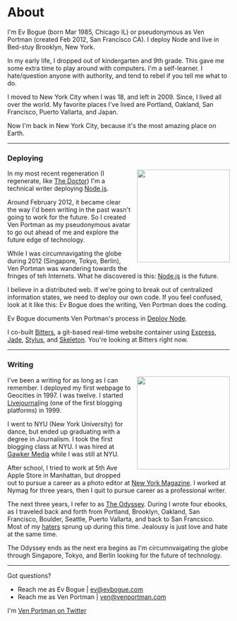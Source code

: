 About
=====

I'm Ev Bogue (born Mar 1985, Chicago IL) or pseudonymous as Ven Portman (created Feb 2012, San Francisco CA). I deploy Node and live in Bed-stuy Brooklyn, New York.

In my early life, I dropped out of kindergarten and 9th grade. This gave me some extra time to play around with computers. I'm a self-learner. I hate/question anyone with authority, and tend to rebel if you tell me what to do.

I moved to New York City when I was 18, and left in 2009. Since, I lived all over the world. My favorite places I've lived are Portland, Oakland, San Francisco, Puerto Vallarta, and Japan.

Now I'm back in New York City, because it's the most amazing place on Earth. 

***

### Deploying

<a href="http://deploy.evbogue.com"><img src="/images/deploy.jpg" width="210px" class="profile" style="float: right; margin-left: 1em; margin-bottom: 1em;"></a>

In my most recent regeneration (I regenerate, like [The Doctor](https://en.wikipedia.org/wiki/Doctor_%28Doctor_Who%29)) I'm a technical writer deploying [Node.js](/node). 

Around February 2012, it became clear the way I'd been writing in the past wasn't going to work for the future. So I created Ven Portman as my pseudonymous avatar to go out ahead of me and explore the future edge of technology. 

While I was circumnavigating the globe during 2012 (Singapore, Tokyo, Berlin), Ven Portman was wandering towards the fringes of teh Internets. What he discovered is this: [Node.js](http://nodejs.org) is the future. 

I believe in a distributed web. If we're going to break out of centralized information states, we need to deploy our own code. 
If you feel confused, look at it like this: Ev Bogue does the writing, Ven Portman does the coding.

Ev Bogue documents Ven Portman's process in [Deploy Node](/node).

I co-built [Bitters](http://bitters.evbogue.com), a git-based real-time website container using [Express](http://expressjs.com/), [Jade](http://jade-lang.com/), [Stylus](http://learnboost.github.io/stylus/), and [Skeleton](http://www.getskeleton.com/). You're looking at Bitters right now.

***

### Writing

<a href="/odyssey"><img src="/images/theodyssey.jpg" width="210px" class="profile" style="float: right; margin-left: 1em; margin-bottom: 1em;"></a>

I've been a writing for as long as I can remember. I deployed my first webpage to Geocities in 1997. I was twelve. I started [Livejournal](https://en.wikipedia.org/wiki/LiveJournal)ing (one of the first blogging platforms) in 1999. 

I went to NYU (New York University) for dance, but ended up graduating with a degree in Journalism. I took the first blogging class at NYU. I was hired at [Gawker Media](http://gawker.com/) while I was still at NYU. 

After school, I tried to work at 5th Ave Apple Store in Manhattan, but dropped out to pursue a career as a photo editor at [New York Magazine](http://nymag.com). I worked at Nymag for three years, then I quit to pursue career as a professional writer.

The next three years, I refer to as [The Odyssey](/odyssey). During I wrote four ebooks, as I traveled back and forth from Portland, Brooklyn, Oakland, San Francisco, Boulder, Seattle, Puerto Vallarta, and back to San Francsico. Most of my [haters](/haters) sprung up during this time. Jealousy is just love and hate at the same time.

The Odyssey ends as the next era begins as I'm circumnvaigating the globe through Singapore, Tokyo, and Berlin looking for the future of technology.

***

Got questions?

+ Reach me as Ev Bogue | [ev@evbogue.com](mailto:ev@evbogue.com)
+ Reach me as Ven Portman | [ven@venportman.com](mailto:ven@venportman.com)

I'm [Ven Portman on Twitter](http://twitter.com/venportman)
